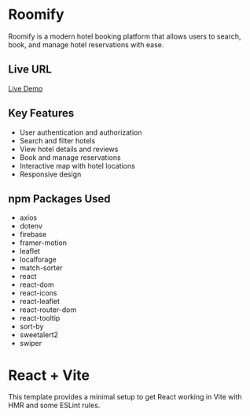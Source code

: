 # Roomify

Roomify is a modern hotel booking platform that allows users to search, book, and manage hotel reservations with ease.

## Live URL

[Live Demo](https://your-live-url.com)

## Key Features

- User authentication and authorization
- Search and filter hotels
- View hotel details and reviews
- Book and manage reservations
- Interactive map with hotel locations
- Responsive design

## npm Packages Used

- axios
- dotenv
- firebase
- framer-motion
- leaflet
- localforage
- match-sorter
- react
- react-dom
- react-icons
- react-leaflet
- react-router-dom
- react-tooltip
- sort-by
- sweetalert2
- swiper

# React + Vite

This template provides a minimal setup to get React working in Vite with HMR and some ESLint rules.
